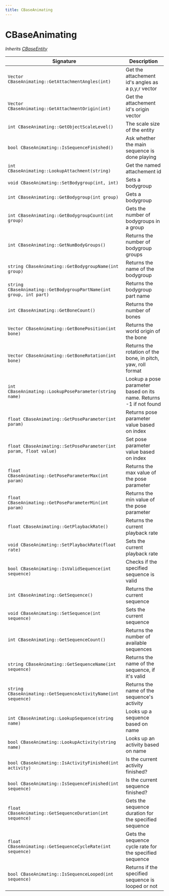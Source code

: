 ```yaml
---
title: CBaseAnimating
---
```


# CBaseAnimating

*Inherits [CBaseEntity](CBaseEntity)*

|Signature|Description|
|---|---|
| `Vector CBaseAnimating::GetAttachmentAngles(int)` | Get the attachement id's angles as a p,y,r vector | 
| `Vector CBaseAnimating::GetAttachmentOrigin(int) `| Get the attachement id's origin vector | 
| `int CBaseAnimating::GetObjectScaleLevel()` | The scale size of the entity | 
| `bool CBaseAnimating::IsSequenceFinished()` | Ask whether the main sequence is done playing | 
| `int CBaseAnimating::LookupAttachment(string)` | Get the named attachement id | 
| `void CBaseAnimating::SetBodygroup(int, int)` | Sets a bodygroup | 
| `int CBaseAnimating::GetBodygroup(int group)` | Gets a bodygroup |
| `int CBaseAnimating::GetBodygroupCount(int group)` | Gets the number of bodygroups in a group |
| `int CBaseAnimating::GetNumBodyGroups()` | Returns the number of bodygroup groups |
| `string CBaseAnimating::GetBodygroupName(int group)` | Returns the name of the bodygroup |
| `string CBaseAnimating::GetBodygroupPartName(int group, int part)` | Returns the bodygroup part name |
| `int CBaseAnimating::GetBoneCount()` | Returns the number of bones |
| `Vector CBaseAnimating::GetBonePosition(int bone)` | Returns the world origin of the bone |
| `Vector CBaseAnimating::GetBoneRotation(int bone)` | Returns the rotation of the bone, in pitch, yaw, roll format |
| `int CBaseAnimating::LookupPoseParameter(string name)` | Lookup a pose parameter based on its name. Returns -1 if not found |
| `float CBaseAnimating::GetPoseParameter(int param)` | Returns pose parameter value based on index |
| `float CBaseAnimating::SetPoseParameter(int param, float value)` | Set pose parameter value based on index |
| `float CBaseAnimating::GetPoseParameterMax(int param)` | Returns the max value of the pose parameter |
| `float CBaseAnimating::GetPoseParameterMin(int param)` | Returns the min value of the pose parameter |
| `float CBaseAnimating::GetPlaybackRate()` | Returns the current playback rate |
| `void CBaseAnimating::SetPlaybackRate(float rate)` | Sets the current playback rate |
| `bool CBaseAnimating::IsValidSequence(int sequence)` | Checks if the specified sequence is valid |
| `int CBaseAnimating::GetSequence()` | Returns the current sequence |
| `void CBaseAnimating::SetSequence(int sequence)` | Sets the current sequence |
| `int CBaseAnimating::GetSequenceCount()` | Returns the number of available sequences |
| `string CBaseAnimating::GetSequenceName(int sequence)` | Returns the name of the sequence, if it's valid |
| `string CBaseAnimating::GetSequenceActivityName(int sequence)` | Returns the name of the sequence's activity |
| `int CBaseAnimating::LookupSequence(string name)` | Looks up a sequence based on name |
| `bool CBaseAnimating::LookupActivity(string name)` | Looks up an activity based on name |
| `bool CBaseAnimating::IsActivityFinished(int activity)` | Is the current activity finished? |
| `bool CBaseAnimating::IsSequenceFinished(int sequence)` | Is the current sequence finished? |
| `float CBaseAnimating::GetSequenceDuration(int sequence)` | Gets the sequence duration for the specified sequence |
| `float CBaseAnimating::GetSequenceCycleRate(int sequence)` | Gets the sequence cycle rate for the specified sequence |
| `bool CBaseAnimating::IsSequenceLooped(int sequence)` | Returns if the specified sequence is looped or not |